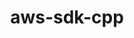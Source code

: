 ---
title: "aws-sdk-cpp"
layout: cache
categories: [package, develop]
meta: {"versions": ["1.11.144"], "compilers": ["apple-clang@=15.0.0", "gcc@=13.2.0"], "oss": ["ubuntu24.04", "ventura"], "platforms": ["darwin", "linux"], "targets": ["aarch64", "x86_64_v3"], "stacks": ["ml-darwin-aarch64-mps", "ml-linux-x86_64-cpu", "ml-linux-x86_64-cuda", "root"], "num_specs": 14, "num_specs_by_stack": {"ml-darwin-aarch64-mps": 7, "root": 14, "ml-linux-x86_64-cuda": 6, "ml-linux-x86_64-cpu": 6}}
spec_details: [{"hash": "ryxghvq76ttqzc364wa7ve3h7bjzqbsr", "compiler": "apple-clang@=15.0.0", "versions": ["1.11.144"], "os": "ventura", "platform": "darwin", "target": "aarch64", "variants": ["build_system=cmake", "build_type=Release", "generator=make", "~ipo"], "stacks": ["ml-darwin-aarch64-mps", "root"], "size": "-", "tarball": "https://binaries.spack.io/develop/build_cache/darwin-ventura-aarch64/apple-clang-15.0.0/aws-sdk-cpp-1.11.144/darwin-ventura-aarch64-apple-clang-15.0.0-aws-sdk-cpp-1.11.144-ryxghvq76ttqzc364wa7ve3h7bjzqbsr.spack"}, {"hash": "cmtxzzicygddneerz425yn4re6kiqjrs", "compiler": "apple-clang@=15.0.0", "versions": ["1.11.144"], "os": "ventura", "platform": "darwin", "target": "aarch64", "variants": ["build_system=cmake", "build_type=Release", "generator=make", "~ipo"], "stacks": ["ml-darwin-aarch64-mps", "root"], "size": "-", "tarball": "https://binaries.spack.io/develop/build_cache/darwin-ventura-aarch64/apple-clang-15.0.0/aws-sdk-cpp-1.11.144/darwin-ventura-aarch64-apple-clang-15.0.0-aws-sdk-cpp-1.11.144-cmtxzzicygddneerz425yn4re6kiqjrs.spack"}, {"hash": "llzarxtj77lsaf6v7xb4fz5fvd5bz3dj", "compiler": "apple-clang@=15.0.0", "versions": ["1.11.144"], "os": "ventura", "platform": "darwin", "target": "aarch64", "variants": ["build_system=cmake", "build_type=Release", "generator=make", "~ipo"], "stacks": ["ml-darwin-aarch64-mps", "root"], "size": "-", "tarball": "https://binaries.spack.io/develop/build_cache/darwin-ventura-aarch64/apple-clang-15.0.0/aws-sdk-cpp-1.11.144/darwin-ventura-aarch64-apple-clang-15.0.0-aws-sdk-cpp-1.11.144-llzarxtj77lsaf6v7xb4fz5fvd5bz3dj.spack"}, {"hash": "34okme7oopfzxziws3ubansdb5giyn2a", "compiler": "apple-clang@=15.0.0", "versions": ["1.11.144"], "os": "ventura", "platform": "darwin", "target": "aarch64", "variants": ["build_system=cmake", "build_type=Release", "generator=make", "~ipo"], "stacks": ["ml-darwin-aarch64-mps", "root"], "size": "-", "tarball": "https://binaries.spack.io/develop/build_cache/darwin-ventura-aarch64/apple-clang-15.0.0/aws-sdk-cpp-1.11.144/darwin-ventura-aarch64-apple-clang-15.0.0-aws-sdk-cpp-1.11.144-34okme7oopfzxziws3ubansdb5giyn2a.spack"}, {"hash": "4dqog73zpdpaopmlyecro2m56azjlz5c", "compiler": "apple-clang@=15.0.0", "versions": ["1.11.144"], "os": "ventura", "platform": "darwin", "target": "aarch64", "variants": ["build_system=cmake", "build_type=Release", "generator=make", "~ipo"], "stacks": ["ml-darwin-aarch64-mps", "root"], "size": "-", "tarball": "https://binaries.spack.io/develop/build_cache/darwin-ventura-aarch64/apple-clang-15.0.0/aws-sdk-cpp-1.11.144/darwin-ventura-aarch64-apple-clang-15.0.0-aws-sdk-cpp-1.11.144-4dqog73zpdpaopmlyecro2m56azjlz5c.spack"}, {"hash": "6y4weu3kpziorc5aswld2klanks4yo7r", "compiler": "apple-clang@=15.0.0", "versions": ["1.11.144"], "os": "ventura", "platform": "darwin", "target": "aarch64", "variants": ["build_system=cmake", "build_type=Release", "generator=make", "~ipo"], "stacks": ["ml-darwin-aarch64-mps", "root"], "size": "-", "tarball": "https://binaries.spack.io/develop/build_cache/darwin-ventura-aarch64/apple-clang-15.0.0/aws-sdk-cpp-1.11.144/darwin-ventura-aarch64-apple-clang-15.0.0-aws-sdk-cpp-1.11.144-6y4weu3kpziorc5aswld2klanks4yo7r.spack"}, {"hash": "ykngdj44stufomlbemm7lowbsosq4bn4", "compiler": "apple-clang@=15.0.0", "versions": ["1.11.144"], "os": "ventura", "platform": "darwin", "target": "aarch64", "variants": ["build_system=cmake", "build_type=Release", "generator=make", "~ipo"], "stacks": ["ml-darwin-aarch64-mps", "root"], "size": "-", "tarball": "https://binaries.spack.io/develop/build_cache/darwin-ventura-aarch64/apple-clang-15.0.0/aws-sdk-cpp-1.11.144/darwin-ventura-aarch64-apple-clang-15.0.0-aws-sdk-cpp-1.11.144-ykngdj44stufomlbemm7lowbsosq4bn4.spack"}, {"hash": "ctasa3xk3dx6ulldxvrmyt35j3q4qi25", "compiler": "gcc@=13.2.0", "versions": ["1.11.144"], "os": "ubuntu24.04", "platform": "linux", "target": "aarch64", "variants": ["build_system=cmake", "build_type=Release", "generator=make", "~ipo"], "stacks": ["root"], "size": "-", "tarball": "https://binaries.spack.io/develop/build_cache/linux-ubuntu24.04-aarch64/gcc-13.2.0/aws-sdk-cpp-1.11.144/linux-ubuntu24.04-aarch64-gcc-13.2.0-aws-sdk-cpp-1.11.144-ctasa3xk3dx6ulldxvrmyt35j3q4qi25.spack"}, {"hash": "b4ismtjji72uupdgofejvxogki5s5q4i", "compiler": "gcc@=13.2.0", "versions": ["1.11.144"], "os": "ubuntu24.04", "platform": "linux", "target": "x86_64_v3", "variants": ["build_system=cmake", "build_type=Release", "generator=make", "~ipo"], "stacks": ["ml-linux-x86_64-cuda", "ml-linux-x86_64-cpu", "root"], "size": "-", "tarball": "https://binaries.spack.io/develop/build_cache/linux-ubuntu24.04-x86_64_v3/gcc-13.2.0/aws-sdk-cpp-1.11.144/linux-ubuntu24.04-x86_64_v3-gcc-13.2.0-aws-sdk-cpp-1.11.144-b4ismtjji72uupdgofejvxogki5s5q4i.spack"}, {"hash": "qi66j2fvmctx3lx36htff5msg4yvjirw", "compiler": "gcc@=13.2.0", "versions": ["1.11.144"], "os": "ubuntu24.04", "platform": "linux", "target": "x86_64_v3", "variants": ["build_system=cmake", "build_type=Release", "generator=make", "~ipo"], "stacks": ["ml-linux-x86_64-cuda", "ml-linux-x86_64-cpu", "root"], "size": "-", "tarball": "https://binaries.spack.io/develop/build_cache/linux-ubuntu24.04-x86_64_v3/gcc-13.2.0/aws-sdk-cpp-1.11.144/linux-ubuntu24.04-x86_64_v3-gcc-13.2.0-aws-sdk-cpp-1.11.144-qi66j2fvmctx3lx36htff5msg4yvjirw.spack"}, {"hash": "l2rx4dd36v44afvz4fzhvpcwnz65vlaa", "compiler": "gcc@=13.2.0", "versions": ["1.11.144"], "os": "ubuntu24.04", "platform": "linux", "target": "x86_64_v3", "variants": ["build_system=cmake", "build_type=Release", "generator=make", "~ipo"], "stacks": ["ml-linux-x86_64-cuda", "ml-linux-x86_64-cpu", "root"], "size": "-", "tarball": "https://binaries.spack.io/develop/build_cache/linux-ubuntu24.04-x86_64_v3/gcc-13.2.0/aws-sdk-cpp-1.11.144/linux-ubuntu24.04-x86_64_v3-gcc-13.2.0-aws-sdk-cpp-1.11.144-l2rx4dd36v44afvz4fzhvpcwnz65vlaa.spack"}, {"hash": "tdkl6gkcbgtwtr7lcpcogogk4ctv4gph", "compiler": "gcc@=13.2.0", "versions": ["1.11.144"], "os": "ubuntu24.04", "platform": "linux", "target": "x86_64_v3", "variants": ["build_system=cmake", "build_type=Release", "generator=make", "~ipo"], "stacks": ["ml-linux-x86_64-cuda", "ml-linux-x86_64-cpu", "root"], "size": "-", "tarball": "https://binaries.spack.io/develop/build_cache/linux-ubuntu24.04-x86_64_v3/gcc-13.2.0/aws-sdk-cpp-1.11.144/linux-ubuntu24.04-x86_64_v3-gcc-13.2.0-aws-sdk-cpp-1.11.144-tdkl6gkcbgtwtr7lcpcogogk4ctv4gph.spack"}, {"hash": "mo6kyk4azmbqochpsyy6nv4ae7a3ul5g", "compiler": "gcc@=13.2.0", "versions": ["1.11.144"], "os": "ubuntu24.04", "platform": "linux", "target": "x86_64_v3", "variants": ["build_system=cmake", "build_type=Release", "generator=make", "~ipo"], "stacks": ["ml-linux-x86_64-cuda", "ml-linux-x86_64-cpu", "root"], "size": "-", "tarball": "https://binaries.spack.io/develop/build_cache/linux-ubuntu24.04-x86_64_v3/gcc-13.2.0/aws-sdk-cpp-1.11.144/linux-ubuntu24.04-x86_64_v3-gcc-13.2.0-aws-sdk-cpp-1.11.144-mo6kyk4azmbqochpsyy6nv4ae7a3ul5g.spack"}, {"hash": "rfbn3phaip27wusjpl67lljszpjo6myf", "compiler": "gcc@=13.2.0", "versions": ["1.11.144"], "os": "ubuntu24.04", "platform": "linux", "target": "x86_64_v3", "variants": ["build_system=cmake", "build_type=Release", "generator=make", "~ipo"], "stacks": ["ml-linux-x86_64-cuda", "ml-linux-x86_64-cpu", "root"], "size": "-", "tarball": "https://binaries.spack.io/develop/build_cache/linux-ubuntu24.04-x86_64_v3/gcc-13.2.0/aws-sdk-cpp-1.11.144/linux-ubuntu24.04-x86_64_v3-gcc-13.2.0-aws-sdk-cpp-1.11.144-rfbn3phaip27wusjpl67lljszpjo6myf.spack"}]
---